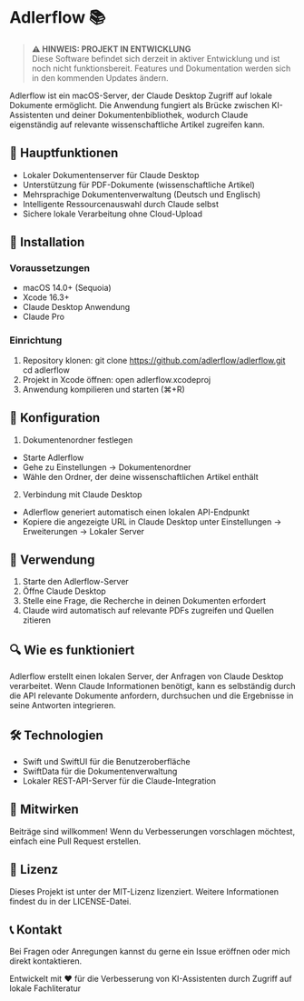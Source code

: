 # Adlerflow 📚

> **⚠️ HINWEIS: PROJEKT IN ENTWICKLUNG**  
> Diese Software befindet sich derzeit in aktiver Entwicklung und ist noch nicht funktionsbereit. Features und Dokumentation werden sich in den kommenden Updates ändern.

Adlerflow ist ein macOS-Server, der Claude Desktop Zugriff auf lokale Dokumente ermöglicht. Die Anwendung fungiert als Brücke zwischen KI-Assistenten und deiner Dokumentenbibliothek, wodurch Claude eigenständig auf relevante wissenschaftliche Artikel zugreifen kann.

## 🌟 Hauptfunktionen

- Lokaler Dokumentenserver für Claude Desktop
- Unterstützung für PDF-Dokumente (wissenschaftliche Artikel)
- Mehrsprachige Dokumentenverwaltung (Deutsch und Englisch)
- Intelligente Ressourcenauswahl durch Claude selbst
- Sichere lokale Verarbeitung ohne Cloud-Upload

## 🚀 Installation

### Voraussetzungen
- macOS 14.0+ (Sequoia)
- Xcode 16.3+
- Claude Desktop Anwendung
- Claude Pro

### Einrichtung
1. Repository klonen:
   git clone https://github.com/adlerflow/adlerflow.git
   cd adlerflow
2. Projekt in Xcode öffnen:
   open adlerflow.xcodeproj
3. Anwendung kompilieren und starten (⌘+R)

## 🔧 Konfiguration
1. Dokumentenordner festlegen
- Starte Adlerflow
- Gehe zu Einstellungen → Dokumentenordner
- Wähle den Ordner, der deine wissenschaftlichen Artikel enthält

2. Verbindung mit Claude Desktop
- Adlerflow generiert automatisch einen lokalen API-Endpunkt
- Kopiere die angezeigte URL in Claude Desktop unter Einstellungen → Erweiterungen → Lokaler Server

## 📖 Verwendung
1. Starte den Adlerflow-Server
2. Öffne Claude Desktop
3. Stelle eine Frage, die Recherche in deinen Dokumenten erfordert
4. Claude wird automatisch auf relevante PDFs zugreifen und Quellen zitieren

## 🔍 Wie es funktioniert

Adlerflow erstellt einen lokalen Server, der Anfragen von Claude Desktop verarbeitet. Wenn Claude Informationen benötigt, kann es selbständig durch die API relevante Dokumente anfordern, durchsuchen und die Ergebnisse in seine Antworten integrieren.

## 🛠 Technologien
- Swift und SwiftUI für die Benutzeroberfläche
- SwiftData für die Dokumentenverwaltung
- Lokaler REST-API-Server für die Claude-Integration

## 🤝 Mitwirken
Beiträge sind willkommen! Wenn du Verbesserungen vorschlagen möchtest, einfach eine Pull Request erstellen.

## 📄 Lizenz
Dieses Projekt ist unter der MIT-Lizenz lizenziert. Weitere Informationen findest du in der LICENSE-Datei.

## 📞 Kontakt
Bei Fragen oder Anregungen kannst du gerne ein Issue eröffnen oder mich direkt kontaktieren.

Entwickelt mit ❤️ für die Verbesserung von KI-Assistenten durch Zugriff auf lokale Fachliteratur



